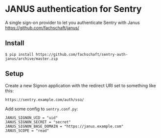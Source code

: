 JANUS authentication for Sentry
=======================================

A single sign-on provider to let you authenticate Sentry with
Janus https://github.com/fachschaft/janus/

Install
-------

    $ pip install https://github.com/fachschaft/sentry-auth-janus/archive/master.zip


Setup
-----

Create a new Signon application with the redirect URI set to something like this:


    https://sentry.example.com/auth/sso/


Add some config to ``sentry.conf.py``:


    JANUS_SIGNON_UID = "uid"
    JANUS_SIGNON_SECRET = "secret"
    JANUS_SIGNON_BASE_DOMAIN = "https://janus.example.com"
    JANUS_SCOPE = "read"
